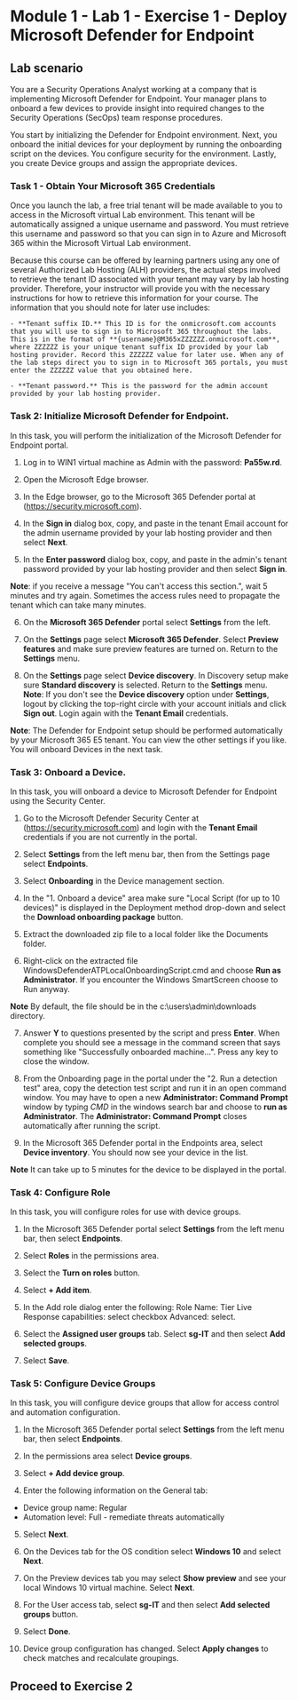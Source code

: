 # Module 1 - Lab 1 - Exercise 1 - Deploy Microsoft Defender for Endpoint

## Lab scenario

You are a Security Operations Analyst working at a company that is implementing Microsoft Defender for Endpoint. Your manager plans to onboard a few devices to provide insight into required changes to the Security Operations (SecOps) team response procedures.

You start by initializing the Defender for Endpoint environment. Next, you onboard the initial devices for your deployment by running the onboarding script on the devices. You configure security for the environment. Lastly, you create Device groups and assign the appropriate devices.

### Task 1 - Obtain Your Microsoft 365 Credentials

Once you launch the lab, a free trial tenant will be made available to you to access in the Microsoft virtual Lab environment. This tenant will be automatically assigned a unique username and password. You must retrieve this username and password so that you can sign in to Azure and Microsoft 365 within the Microsoft Virtual Lab environment. 

Because this course can be offered by learning partners using any one of several Authorized Lab Hosting (ALH) providers, the actual steps involved to retrieve the tenant ID associated with your tenant may vary by lab hosting provider. Therefore, your instructor will provide you with the necessary instructions for how to retrieve this information for your course. The information that you should note for later use includes:

	- **Tenant suffix ID.** This ID is for the onmicrosoft.com accounts that you will use to sign in to Microsoft 365 throughout the labs. This is in the format of **{username}@M365xZZZZZZ.onmicrosoft.com**, where ZZZZZZ is your unique tenant suffix ID provided by your lab hosting provider. Record this ZZZZZZ value for later use. When any of the lab steps direct you to sign in to Microsoft 365 portals, you must enter the ZZZZZZ value that you obtained here.
    
	- **Tenant password.** This is the password for the admin account provided by your lab hosting provider.
	

### Task 2: Initialize Microsoft Defender for Endpoint.

In this task, you will perform the initialization of the Microsoft Defender for Endpoint portal.

1. Log in to WIN1 virtual machine as Admin with the password: **Pa55w.rd**.  

2. Open the Microsoft Edge browser.

3. In the Edge browser, go to the Microsoft 365 Defender portal at (https://security.microsoft.com).

4. In the **Sign in** dialog box, copy, and paste in the tenant Email account for the admin username provided by your lab hosting provider and then select **Next**.

5. In the **Enter password** dialog box, copy, and paste in the admin's tenant password provided by your lab hosting provider and then select **Sign in**.

**Note**: if you receive a message "You can't access this section.",  wait 5 minutes and try again.  Sometimes the access rules need to propagate the tenant which can take many minutes.  

6. On the **Microsoft 365 Defender** portal select **Settings** from the left.

7. On the **Settings** page select **Microsoft 365 Defender**.  Select **Preview features** and make sure preview features are turned on. Return to the **Settings** menu.

8. On the **Settings** page select **Device discovery**.  In Discovery setup make sure **Standard discovery** is selected.  Return to the **Settings** menu. **Note**: If you don't see the **Device discovery** option under **Settings**, logout by clicking the top-right circle with your account initials and click  **Sign out**. Login again with the **Tenant Email** credentials.

**Note**: The Defender for Endpoint setup should be performed automatically by your Microsoft 365 E5 tenant.  You can view the other settings if you like.  You will onboard Devices in the next task.  

### Task 3: Onboard a Device.

In this task, you will onboard a device to Microsoft Defender for Endpoint using the Security Center.

1. Go to the Microsoft Defender Security Center at (https://security.microsoft.com) and login with the **Tenant Email** credentials if you are not currently in the portal.

2. Select **Settings** from the left menu bar, then from the Settings page select **Endpoints**.

3. Select **Onboarding** in the Device management section.

4. In the "1. Onboard a device" area make sure "Local Script (for up to 10 devices)" is displayed in the Deployment method drop-down and select the **Download onboarding package** button.

5. Extract the downloaded zip file to a local folder like the Documents folder.

6. Right-click on the extracted file WindowsDefenderATPLocalOnboardingScript.cmd and choose **Run as Administrator**.  If you encounter the Windows SmartScreen choose to Run anyway.

**Note** By default, the file should be in the c:\users\admin\downloads directory.
    
7. Answer **Y** to questions presented by the script and press **Enter**. When complete you should see a message in the command screen that says something like "Successfully onboarded machine...". Press any key to close the window.

8. From the Onboarding page in the portal under the "2. Run a detection test" area, copy the detection test script and run it in an open command window.  You may have to open a new **Administrator: Command Prompt** window by typing *CMD* in the windows search bar and choose to **run as Administrator**. The **Administrator: Command Prompt** closes automatically after running the script.

9. In the Microsoft 365 Defender portal in the Endpoints area, select **Device inventory**. You should now see your device in the list.

**Note** It can take up to 5 minutes for the device to be displayed in the portal.


### Task 4: Configure Role

In this task, you will configure roles for use with device groups.

1. In the Microsoft 365 Defender portal select **Settings** from the left menu bar, then select **Endpoints**. 

2. Select **Roles** in the permissions area.

3. Select the **Turn on roles** button.

4. Select **+ Add item**.

5. In the Add role dialog enter the following:
    Role Name: Tier
    Live Response capabilities: select checkbox
    Advanced: select.

6. Select the **Assigned user groups** tab. Select **sg-IT** and then select **Add selected groups**.

7. Select **Save**.


### Task 5: Configure Device Groups

In this task, you will configure device groups that allow for access control and automation configuration.

1. In the Microsoft 365 Defender portal select **Settings** from the left menu bar, then select **Endpoints**. 

2. In the permissions area select **Device groups**.

3. Select **+ Add device group**.

4. Enter the following information on the General tab:

- Device group name: Regular
- Automation level: Full - remediate threats automatically

5. Select **Next**.

6. On the Devices tab for the OS condition select **Windows 10** and select **Next**.

7. On the Preview devices tab you may select **Show preview** and see your local Windows 10 virtual machine.  Select **Next**.

8. For the User access tab, select **sg-IT** and then select **Add selected groups** button.

9. Select **Done**.

10. Device group configuration has changed. Select **Apply changes** to check matches and recalculate groupings.


## Proceed to Exercise 2

